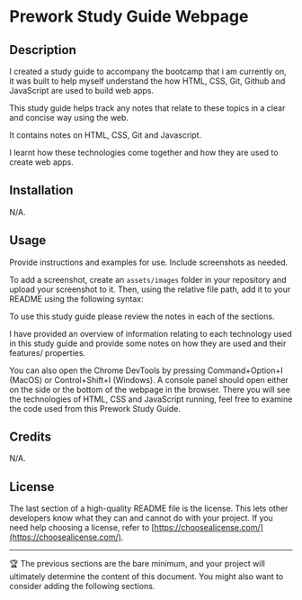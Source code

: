 # Prework Study Guide Webpage

## Description

I created a study guide to accompany the bootcamp that i am currently on, it was built to help myself understand the how HTML, CSS, Git, Github and JavaScript are used to build web apps.

This study guide helps track any notes that relate to these topics in a clear and concise way using the web.

It contains notes on HTML, CSS, Git and Javascript.

I learnt how these technologies come together and how they are used to create web apps.



## Installation

N/A.

## Usage

Provide instructions and examples for use. Include screenshots as needed.

To add a screenshot, create an `assets/images` folder in your repository and upload your screenshot to it. Then, using the relative file path, add it to your README using the following syntax:

To use this study guide please review the notes in each of the sections.

I have provided an overview of information relating to each technology used in this study guide and provide some notes on how they are used and their features/ properties.

You can also open the Chrome DevTools by pressing Command+Option+I (MacOS) or Control+Shift+I (Windows).
A console panel should open either on the side or the bottom of the webpage in the browser.
There you will see the technologies of HTML, CSS and JavaScript running, feel free to examine the code used from this Prework Study Guide.

## Credits

N/A.

## License

The last section of a high-quality README file is the license. This lets other developers know what they can and cannot do with your project. If you need help choosing a license, refer to [https://choosealicense.com/](https://choosealicense.com/).

---

🏆 The previous sections are the bare minimum, and your project will ultimately determine the content of this document. You might also want to consider adding the following sections.

